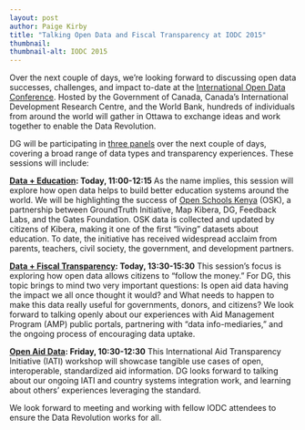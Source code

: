 ```yaml
---
layout: post
author: Paige Kirby
title: "Talking Open Data and Fiscal Transparency at IODC 2015"
thumbnail: 
thumbnail-alt: IODC 2015
---
```

Over the next couple of days, we’re looking forward to discussing open data successes, challenges, and impact to-date at the [International Open Data Conference](http://opendatacon.org/). Hosted by the Government of Canada, Canada’s International Development Research Centre, and the World Bank, hundreds of individuals from around the world will gather in Ottawa to exchange ideas and work together to enable the Data Revolution.

DG will be participating in [three panels](http://opendatacon.org/program/detail/) over the next couple of days, covering a broad range of data types and transparency experiences. These sessions will include:

**[Data + Education](http://internationalopendataconfer2015.sched.org/event/043fdb5a360b16238677a1b2718185c9?iframe=no&w=&sidebar=yes&bg=no#.VWTgptNVhBc): Today, 11:00-12:15**
As the name implies, this session will explore how open data helps to build better education systems around the world. We will be highlighting the success of [Open Schools Kenya](http://openschoolskenya.org/) (OSK), a partnership between GroundTruth Initiative, Map Kibera, DG, Feedback Labs, and the Gates Foundation. OSK data is collected and updated by citizens of Kibera, making it one of the first “living” datasets about education. To date, the initiative has received widespread acclaim from parents, teachers, civil society, the government, and development partners. 

**[Data + Fiscal Transparency](http://internationalopendataconfer2015.sched.org/event/940f2f5eefd4adc9b7f1025b0f3aabe3?iframe=no&w=i:100;&sidebar=yes&bg=no#.VWTgkNNVhBc): Today, 13:30-15:30**
This session’s focus is exploring how open data allows citizens to “follow the money.” For DG, this topic brings to mind two very important questions: Is open aid data having the impact we all once thought it would? and What needs to happen to make this data really useful for governments, donors, and citizens? We look forward to talking openly about our experiences with Aid Management Program (AMP) public portals, partnering with “data info-mediaries,” and the ongoing process of encouraging data uptake.

**[Open Aid Data](http://internationalopendataconfer2015.sched.org/event/9eacc71596baa8b1b87b531a8fcd7d63?iframe=yes&w=i:0;&sidebar=yes&bg=no#?iframe=yes&w=i:100;&sidebar=yes&bg=no): Friday, 10:30-12:30**
This International Aid Transparency Initiative (IATI) workshop will showcase tangible use cases of open, interoperable, standardized aid information. DG looks forward to talking about our ongoing IATI and country systems integration work, and learning about others’ experiences leveraging the standard.

We look forward to meeting and working with fellow IODC attendees to ensure the Data Revolution works for all.
